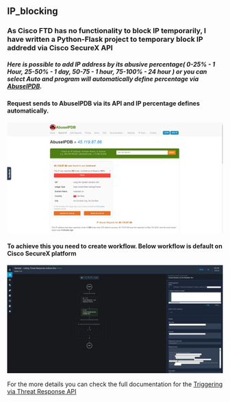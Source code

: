 ## IP_blocking
### As Cisco FTD has no functionality to block IP temporarily, I have written a Python-Flask project to temporary block IP addredd via Cisco SecureX API 

##### Here is possible to add IP address by its abusive percentage( 0-25% - 1 Hour, 25-50% - 1 day, 50-75 - 1 hour, 75-100% - 24 hour ) or you can select Auto and program will automatically define percentage via [AbuseIPDB](https://www.abuseipdb.com/).

#### Request sends to AbuseIPDB via its API and IP percentage defines automatically.

![](assets/images/abuseipdb.png)

#### To achieve this you need to create workflow. Below workflow is default on Cisco SecureX platform

![](assets/images/image.jpg)

For the more details you can check the full documentation for the [Triggering via Threat Response API](https://ciscosecurity.github.io/sxo-05-security-workflows/workflows/response/tr-api)
